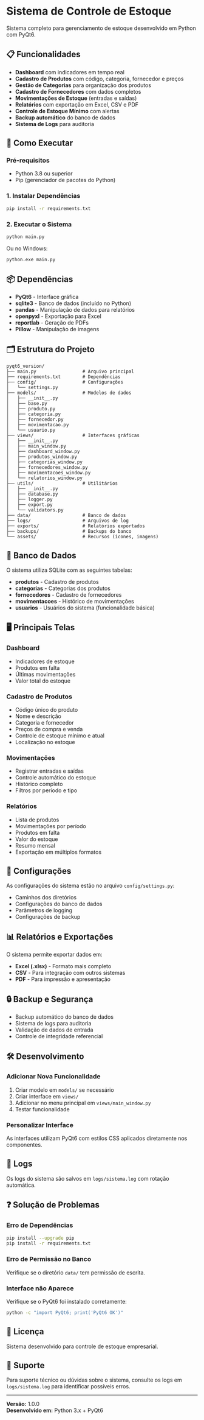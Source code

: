 # Sistema de Controle de Estoque

Sistema completo para gerenciamento de estoque desenvolvido em Python com PyQt6.

## 📋 Funcionalidades

- **Dashboard** com indicadores em tempo real
- **Cadastro de Produtos** com código, categoria, fornecedor e preços
- **Gestão de Categorias** para organização dos produtos
- **Cadastro de Fornecedores** com dados completos
- **Movimentações de Estoque** (entradas e saídas)
- **Relatórios** com exportação em Excel, CSV e PDF
- **Controle de Estoque Mínimo** com alertas
- **Backup automático** do banco de dados
- **Sistema de Logs** para auditoria

## 🚀 Como Executar

### Pré-requisitos

- Python 3.8 ou superior
- Pip (gerenciador de pacotes do Python)

### 1. Instalar Dependências

```bash
pip install -r requirements.txt
```

### 2. Executar o Sistema

```bash
python main.py
```

Ou no Windows:
```bash
python.exe main.py
```

## 📦 Dependências

- **PyQt6** - Interface gráfica
- **sqlite3** - Banco de dados (incluído no Python)
- **pandas** - Manipulação de dados para relatórios
- **openpyxl** - Exportação para Excel
- **reportlab** - Geração de PDFs
- **Pillow** - Manipulação de imagens

## 🗂️ Estrutura do Projeto

```
pyqt6_version/
├── main.py                 # Arquivo principal
├── requirements.txt        # Dependências
├── config/                 # Configurações
│   └── settings.py
├── models/                 # Modelos de dados
│   ├── __init__.py
│   ├── base.py
│   ├── produto.py
│   ├── categoria.py
│   ├── fornecedor.py
│   ├── movimentacao.py
│   └── usuario.py
├── views/                  # Interfaces gráficas
│   ├── __init__.py
│   ├── main_window.py
│   ├── dashboard_window.py
│   ├── produtos_window.py
│   ├── categorias_window.py
│   ├── fornecedores_window.py
│   ├── movimentacoes_window.py
│   └── relatorios_window.py
├── utils/                  # Utilitários
│   ├── __init__.py
│   ├── database.py
│   ├── logger.py
│   ├── export.py
│   └── validators.py
├── data/                   # Banco de dados
├── logs/                   # Arquivos de log
├── exports/                # Relatórios exportados
├── backups/                # Backups do banco
└── assets/                 # Recursos (ícones, imagens)
```

## 💾 Banco de Dados

O sistema utiliza SQLite com as seguintes tabelas:

- **produtos** - Cadastro de produtos
- **categorias** - Categorias dos produtos
- **fornecedores** - Cadastro de fornecedores
- **movimentacoes** - Histórico de movimentações
- **usuarios** - Usuários do sistema (funcionalidade básica)

## 🖥️ Principais Telas

### Dashboard
- Indicadores de estoque
- Produtos em falta
- Últimas movimentações
- Valor total do estoque

### Cadastro de Produtos
- Código único do produto
- Nome e descrição
- Categoria e fornecedor
- Preços de compra e venda
- Controle de estoque mínimo e atual
- Localização no estoque

### Movimentações
- Registrar entradas e saídas
- Controle automático do estoque
- Histórico completo
- Filtros por período e tipo

### Relatórios
- Lista de produtos
- Movimentações por período
- Produtos em falta
- Valor do estoque
- Resumo mensal
- Exportação em múltiplos formatos

## 🔧 Configurações

As configurações do sistema estão no arquivo `config/settings.py`:

- Caminhos dos diretórios
- Configurações do banco de dados
- Parâmetros de logging
- Configurações de backup

## 📊 Relatórios e Exportações

O sistema permite exportar dados em:
- **Excel (.xlsx)** - Formato mais completo
- **CSV** - Para integração com outros sistemas
- **PDF** - Para impressão e apresentação

## 🔒 Backup e Segurança

- Backup automático do banco de dados
- Sistema de logs para auditoria
- Validação de dados de entrada
- Controle de integridade referencial

## 🛠️ Desenvolvimento

### Adicionar Nova Funcionalidade

1. Criar modelo em `models/` se necessário
2. Criar interface em `views/`
3. Adicionar no menu principal em `views/main_window.py`
4. Testar funcionalidade

### Personalizar Interface

As interfaces utilizam PyQt6 com estilos CSS aplicados diretamente nos componentes.

## 📝 Logs

Os logs do sistema são salvos em `logs/sistema.log` com rotação automática.

## ❓ Solução de Problemas

### Erro de Dependências
```bash
pip install --upgrade pip
pip install -r requirements.txt
```

### Erro de Permissão no Banco
Verifique se o diretório `data/` tem permissão de escrita.

### Interface não Aparece
Verifique se o PyQt6 foi instalado corretamente:
```bash
python -c "import PyQt6; print('PyQt6 OK')"
```

## 📄 Licença

Sistema desenvolvido para controle de estoque empresarial.

## 🤝 Suporte

Para suporte técnico ou dúvidas sobre o sistema, consulte os logs em `logs/sistema.log` para identificar possíveis erros.

---

**Versão:** 1.0.0  
**Desenvolvido em:** Python 3.x + PyQt6 
